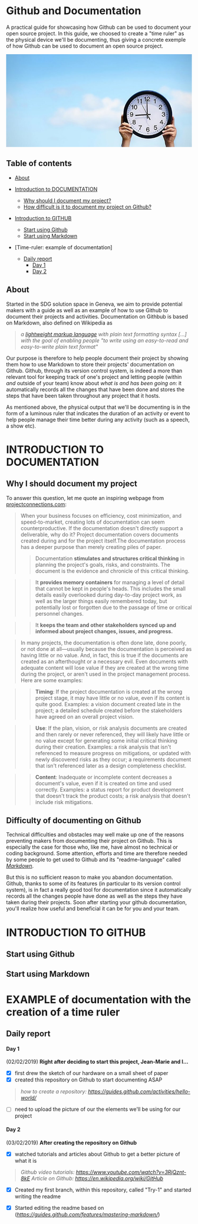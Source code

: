 # Github and Documentation
A practical guide for showcasing how Github can be used to document your open source project.
In this guide, we choosed to create a "time ruler" as the physical device we'll be documenting, thus giving a concrete exemple of how Github can be used to document an open source project.

![Image one](Clock.png)

## Table of contents

- [About](#about)
- [Introduction to DOCUMENTATION](#introduction-to-documentation)
    - [Why should I document my project?](#why-I-should-document-my-project)
    - [How difficult is it to document my project on Github?](#difficulty-of-documenting-on-Github)
- [Introduction to GITHUB](#introduction-to-GITHUB)
    - [Start using Github](#start-using-Github)
    - [Start using Markdown](#start-using-Markdown)
- [Time-ruler: example of documentation]
    
    - [Daily report](#daily-report)
        - [Day 1](#day-1)
        - [Day 2](#day-2)

## About
Started in the SDG solution space in Geneva, we aim to provide potential makers with a guide as well as an example of how to use Github to document their projects and activities. Documentation on Githbub is based on Markdown, also defined on Wikipedia as
> *a [lightweight markup language](https://en.wikipedia.org/wiki/Lightweight_markup_language) with plain text formatting syntax [...] with the goal of enabling people "to write using an easy-to-read and easy-to-write plain text format"* 

Our purpose is therefore to help people document their project by showing them how to use Markdown to store their projects' documentation on Github. Github, through its version control system, is indeed a more than relevant tool for keeping track of one's project and letting people (within *and* outside of your team) know about *what is and has been going on*: it automatically records all the changes that have been done and stores the steps that have been taken throughout any project that it hosts.

As mentioned above, the physical output that we'll be documenting is in the form of a luminous ruler that indicates the duration of an activity or event to help people manage their time better during any activity (such as a speech, a show etc). 

# INTRODUCTION TO DOCUMENTATION

## Why I should document my project
To answer this question, let me quote an inspiring webpage from [projectconnections.com](https://www.projectconnections.com/knowhow/burning-questions/what-is-project-documentation.html):
> When your business focuses on efficiency, cost minimization, and speed-to-market, creating lots of documentation can seem counterproductive. If the documentation doesn't directly support a deliverable, why do it? Project documentation covers documents created during and for the project itself.The documentation process has a deeper purpose than merely creating piles of paper.
> > Documentation **stimulates and structures critical thinking** in planning the project's goals, risks, and constraints. The document is the evidence and chronicle of this critical thinking.

> > It **provides memory containers** for managing a level of detail that cannot be kept in people's heads. This includes the small details easily overlooked during day-to-day project work, as well as the larger things easily remembered today, but potentially lost or forgotten due to the passage of time or critical personnel changes.

> > It **keeps the team and other stakeholders synced up and informed about project changes, issues, and progress.**

> In many projects, the documentation is often done late, done poorly, or not done at all—usually because the documentation is perceived as having little or no value. And, in fact, this is true if the documents are created as an afterthought or a necessary evil. Even documents with adequate content will lose value if they are created at the wrong time during the project, or aren't used in the project management process. Here are some examples:

> > **Timing**: If the project documentation is created at the wrong project stage, it may have little or no value, even if its content is quite good. Examples: a vision document created late in the project; a detailed schedule created before the stakeholders have agreed on an overall project vision.

> > **Use**: If the plan, vision, or risk analysis documents are created and then rarely or never referenced, they will likely have little or no value except for generating some initial critical thinking during their creation. Examples: a risk analysis that isn't referenced to measure progress on mitigations, or updated with newly discovered risks as they occur; a requirements document that isn't referenced later as a design completeness checklist.

> > **Content**: Inadequate or incomplete content decreases a document's value, even if it is created on time and used correctly. Examples: a status report for product development that doesn't track the product costs; a risk analysis that doesn't include risk mitigations.

## Difficulty of documenting on Github
Technical difficulties and obstacles may well make up one of the reasons preventing makers from documenting their project on Github. This is especially the case for those who, like me, have almost no technical or coding background. Some attention, efforts and time are therefore needed by some people to get used to Github and its "readme-language" called *[Markdown](https://en.wikipedia.org/wiki/Markdown)*. 

But this is no sufficient reason to make you abandon documentation. Github, thanks to some of its features (in particular to its version control system), is in fact a really good tool for documentation since it automatically records all the changes people have done as well as the steps they have taken during their projects. Soon after starting your github documentation, you'll realize how useful and beneficial it can be for you and your team.

# INTRODUCTION TO GITHUB

## Start using Github

## Start using Markdown

# EXAMPLE of documentation with the creation of a time ruler

## Daily report

#### Day 1 
(02/02/2019)
**Right after deciding to start this project, Jean-Marie and I...**
- [x] first drew the sketch of our hardware on a small sheet of paper
- [x] created this repository on Github to start documenting ASAP
> *how to create a repository: https://guides.github.com/activities/hello-world/*
- [ ] need to upload the picture of our the elements we'll be using for our project

#### Day 2
(03/02/2019)
**After creating the repository on Github**
- [x] watched tutorials  and articles about Github to get a better picture of what it is
> *Github video tutorials: https://www.youtube.com/watch?v=3RjQznt-8kE*
> *Article on Github: https://en.wikipedia.org/wiki/GitHub*
        
- [x] Created my first branch, within this repository, called "Try-1" and started writing the readme
- [x] Started editing the readme based on (*https://guides.github.com/features/mastering-markdown/*)
 
